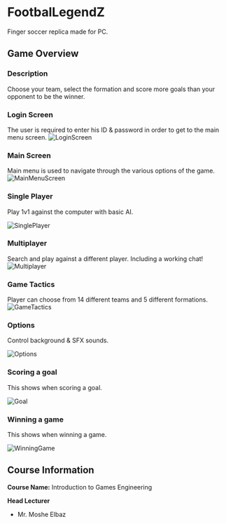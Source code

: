 # FootbalLegendZ
Finger soccer replica made for PC.

## Game Overview
### Description
Choose your team, select the formation and score more goals than your opponent to be the winner.

### Login Screen
The user is required to enter his ID & password in order to get to the main menu screen.
![LoginScreen](https://user-images.githubusercontent.com/12692788/55247509-dc695100-5258-11e9-853c-280b6aa6ce4f.jpg)

### Main Screen
Main menu is used to navigate through the various options of the game.
![MainMenuScreen](https://user-images.githubusercontent.com/12692788/55247637-3b2eca80-5259-11e9-9d86-1f17469addf6.jpg)

### Single Player 
Play 1v1 against the computer with basic AI.

![SinglePlayer](https://user-images.githubusercontent.com/12692788/55247958-e6d81a80-5259-11e9-922f-941b760c0247.jpg)

### Multiplayer 
Search and play against a different player.
Including a working chat!
![Multiplayer](https://user-images.githubusercontent.com/12692788/55248535-0754a480-525b-11e9-88e7-4e1860b0024d.jpg)

### Game Tactics
Player can choose from 14 different teams and 5 different formations.
![GameTactics](https://user-images.githubusercontent.com/12692788/55248791-9497f900-525b-11e9-9ac1-ed6a4a6e97b5.jpg)

### Options
Control background & SFX sounds.

![Options](https://user-images.githubusercontent.com/12692788/55249008-230c7a80-525c-11e9-84d4-967871119a96.jpg)

### Scoring a goal
This shows when scoring a goal.

![Goal](https://user-images.githubusercontent.com/12692788/55249793-f5283580-525d-11e9-8b23-d54eaa426c33.jpg)

### Winning a game
This shows when winning a game.

![WinningGame](https://user-images.githubusercontent.com/12692788/55257377-c10a4000-5270-11e9-8af6-da6dcb63df86.jpg)

## Course Information
**Course Name:** Introduction to Games Engineering

**Head Lecturer** 
* Mr. Moshe Elbaz









